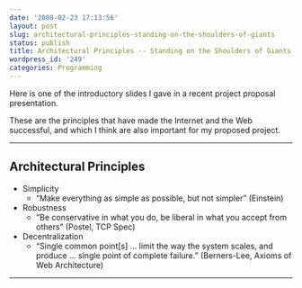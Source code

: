 ```yaml
---
date: '2008-02-23 17:13:56'
layout: post
slug: architectural-principles-standing-on-the-shoulders-of-giants
status: publish
title: Architectural Principles -- Standing on the Shoulders of Giants
wordpress_id: '249'
categories: Programming
---
```


Here is one of the introductory slides I gave in a recent project proposal presentation.

These are the principles that have made the Internet and the Web successful, and which I think are also important for my proposed project.


* * *


## Architectural Principles


  * Simplicity
    * “Make everything as simple as possible, but not simpler” (Einstein)
  * Robustness
    * “Be conservative in what you do, be liberal in what you accept from others” (Postel, TCP Spec)
  * Decentralization
    * “Single common point[s] … limit the way the system scales, and produce … single point of complete failure.” (Berners-Lee, Axioms of Web Architecture)


* * *



